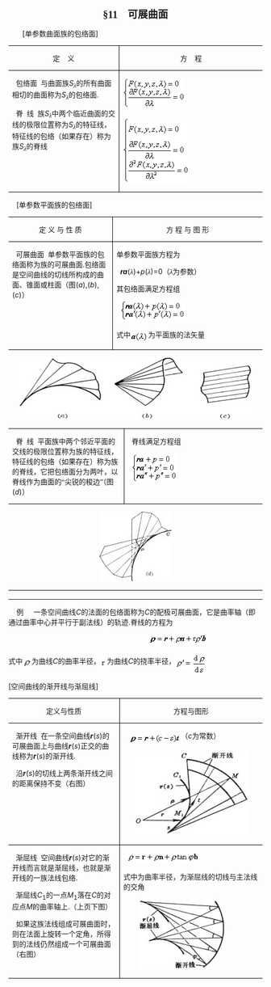 <div class=Section1>
<p class=1 align=center style='text-align:center'><b><span lang=ZH-CN
style='font-size:15.0pt;font-family:宋体_GB2312'>§</span></b><b><span lang=EN-US
style='font-size:15.0pt;font-family:宋体_GB2312'>11&nbsp;&nbsp;&nbsp; </span></b><b><span
lang=ZH-CN style='font-size:15.0pt;font-family:宋体_GB2312'>可展曲面</span></b></p>
<p class=1><span lang=EN-US>&nbsp;&nbsp;&nbsp;&nbsp;&nbsp;&nbsp; [</span><span
lang=ZH-CN style='font-family:宋体_GB2312'>单参数曲面族的包络面</span><span lang=EN-US>]</span></p>
<table class=MsoNormalTable border=1 cellspacing=0 cellpadding=0
 style='border-collapse:collapse;border:none'>
 <tr>
  <td width=261 valign=top style='width:195.65pt;border:solid windowtext 1.0pt;
  border-left:none;padding:0mm 5.4pt 0mm 5.4pt'>
  <p class=1 align=center style='text-align:center'><span lang=ZH-CN
  style='font-family:宋体_GB2312'>定</span><span lang=EN-US>&nbsp;&nbsp;&nbsp; </span><span
  lang=ZH-CN style='font-family:宋体_GB2312'>义</span></p>
  </td>
  <td width=347 valign=top style='width:260.35pt;border-top:solid windowtext 1.0pt;
  border-left:none;border-bottom:solid windowtext 1.0pt;border-right:none;
  padding:0mm 5.4pt 0mm 5.4pt'>
  <p class=1 align=center style='text-align:center'><span lang=ZH-CN
  style='font-family:宋体_GB2312'>方</span><span lang=EN-US>&nbsp;&nbsp;&nbsp; </span><span
  lang=ZH-CN style='font-family:宋体_GB2312'>程</span></p>
  </td>
 </tr>
 <tr>
  <td width=261 valign=top style='width:195.65pt;border-top:none;border-left:
  none;border-bottom:solid windowtext 1.0pt;border-right:solid windowtext 1.0pt;
  padding:0mm 5.4pt 0mm 5.4pt'>
  <p class=1><span lang=EN-US>&nbsp; </span><span lang=ZH-CN style='font-family:
  宋体_GB2312'>包络面</span><span lang=EN-US>&nbsp; </span><span lang=ZH-CN
  style='font-family:宋体_GB2312'>与曲面族</span><i><span lang=EN-US>S</span></i><i><sub><span
  lang=ZH-CN style='font-family:宋体_GB2312'>λ</span></sub></i><span lang=ZH-CN
  style='font-family:宋体_GB2312'>的所有曲面相切的曲面称为</span><i><span lang=EN-US>S</span></i><i><sub><span
  lang=ZH-CN style='font-family:宋体_GB2312'>λ</span></sub></i><span lang=ZH-CN
  style='font-family:宋体_GB2312'>的包络面</span><span lang=EN-US>.</span></p>
  <p class=1><span lang=EN-US>&nbsp; </span><span lang=ZH-CN style='font-family:
  宋体_GB2312'>脊</span><span lang=EN-US>&nbsp; </span><span lang=ZH-CN
  style='font-family:宋体_GB2312'>线</span><span lang=EN-US>&nbsp; </span><span
  lang=ZH-CN style='font-family:宋体_GB2312'>族</span><i><span lang=EN-US>S</span></i><i><sub><span
  lang=ZH-CN style='font-family:宋体_GB2312'>λ</span></sub></i><span lang=ZH-CN
  style='font-family:宋体_GB2312'>中两个临近曲面的交线的极限位置称为</span><i><span lang=EN-US>S</span></i><i><sub><span
  lang=ZH-CN style='font-family:宋体_GB2312'>λ</span></sub></i><span lang=ZH-CN
  style='font-family:宋体_GB2312'>的特征线，特征线的包络（如果存在）称为族</span><i><span lang=EN-US>S</span></i><i><sub><span
  lang=ZH-CN style='font-family:宋体_GB2312'>λ</span></sub></i><span lang=ZH-CN
  style='font-family:宋体_GB2312'>的脊线</span></p>
  </td>
  <td width=347 valign=top style='width:260.35pt;border:none;border-bottom:
  solid windowtext 1.0pt;padding:0mm 5.4pt 0mm 5.4pt'>
  <p class=1><span lang=EN-US style='font-size:10.5pt'><img width=123
  height=61 src="res/17e9d95da129bdd93c34fb6cc6aaaa52_5589_files/image002.gif"
  u1:shapes="_x0000_i1025"></span></p>
  <p class=1><sub><span lang=EN-US style='font-size:10.5pt'><img width=131
  height=131 src="res/17e9d95da129bdd93c34fb6cc6aaaa52_5589_files/image004.gif"
  u1:shapes="_x0000_i1026"></span></sub></p>
  </td>
 </tr>
</table>
<p class=1><span lang=EN-US>&nbsp;&nbsp;&nbsp; [</span><span lang=ZH-CN
style='font-family:宋体_GB2312'>单参数平面族的包络面</span><span lang=EN-US>]</span></p>
<table class=MsoNormalTable border=1 cellspacing=0 cellpadding=0
 style='border-collapse:collapse;border:none'>
 <tr>
  <td width=261 valign=top style='width:195.65pt;border:solid windowtext 1.0pt;
  border-left:none;padding:0mm 5.4pt 0mm 5.4pt'>
  <p class=1 align=center style='text-align:center'><span lang=ZH-CN
  style='font-family:宋体_GB2312'>定</span><span lang=ZH-CN> </span><span
  lang=ZH-CN style='font-family:宋体_GB2312'>义</span><span lang=ZH-CN> </span><span
  lang=ZH-CN style='font-family:宋体_GB2312'>与</span><span lang=ZH-CN> </span><span
  lang=ZH-CN style='font-family:宋体_GB2312'>性</span><span lang=ZH-CN> </span><span
  lang=ZH-CN style='font-family:宋体_GB2312'>质</span></p>
  </td>
  <td width=355 colspan=2 valign=top style='width:266.35pt;border-top:solid windowtext 1.0pt;
  border-left:none;border-bottom:solid windowtext 1.0pt;border-right:none;
  padding:0mm 5.4pt 0mm 5.4pt'>
  <p class=1 align=center style='text-align:center'><span lang=ZH-CN
  style='font-family:宋体_GB2312'>方</span><span lang=ZH-CN> </span><span
  lang=ZH-CN style='font-family:宋体_GB2312'>程</span><span lang=ZH-CN> </span><span
  lang=ZH-CN style='font-family:宋体_GB2312'>与</span><span lang=ZH-CN> </span><span
  lang=ZH-CN style='font-family:宋体_GB2312'>图</span><span lang=ZH-CN> </span><span
  lang=ZH-CN style='font-family:宋体_GB2312'>形</span></p>
  </td>
 </tr>
 <tr>
  <td width=261 valign=top style='width:195.65pt;border-top:none;border-left:
  none;border-bottom:solid windowtext 1.0pt;border-right:solid windowtext 1.0pt;
  padding:0mm 5.4pt 0mm 5.4pt'>
  <p class=1><span lang=EN-US>&nbsp; </span><span lang=ZH-CN style='font-family:
  宋体_GB2312'>可展曲面</span><span lang=EN-US>&nbsp; </span><span lang=ZH-CN
  style='font-family:宋体_GB2312'>单参数平面族的包络面称为族的可展曲面</span><span lang=EN-US>.</span><span
  lang=ZH-CN style='font-family:宋体_GB2312'>包络面是空间曲线的切线所构成的曲面、锥面或柱面（图</span><span
  lang=EN-US>(<i>a</i>),(<i>b</i>),(<i>c</i>)</span><span lang=ZH-CN
  style='font-family:宋体_GB2312'>）</span></p>
  </td>
  <td width=355 colspan=2 valign=top style='width:266.35pt;border:none;
  border-bottom:solid windowtext 1.0pt;padding:0mm 5.4pt 0mm 5.4pt'>
  <p class=1><span lang=ZH-CN style='font-family:宋体_GB2312'>单参数平面族方程为</span></p>
  <p class=1><b><i><span lang=EN-US>&nbsp; ra</span></i></b><span lang=EN-US>(</span><i><span
  lang=ZH-CN style='font-family:宋体_GB2312'>λ</span></i><span lang=EN-US>)+<i>p</i>(</span><i><span
  lang=ZH-CN style='font-family:宋体_GB2312'>λ</span></i><span lang=EN-US>)=0</span><span
  lang=ZH-CN style='font-family:宋体_GB2312'>（</span><i><span lang=ZH-CN
  style='font-family:宋体_GB2312'>λ</span></i><span lang=ZH-CN style='font-family:
  宋体_GB2312'>为参数）</span></p>
  <p class=1><span lang=ZH-CN style='font-family:宋体_GB2312'>其包络面满足方程组</span></p>
  <p class=1><span lang=EN-US>&nbsp; </span><sub><span lang=EN-US
  style='font-size:10.5pt'><img width=128 height=40
  src="res/17e9d95da129bdd93c34fb6cc6aaaa52_5589_files/image006.gif" u1:shapes="_x0000_i1029"></span></sub></p>
  <p class=1><span lang=ZH-CN style='font-family:宋体_GB2312'>式中</span><sub><span
  lang=EN-US style='font-size:10.5pt'><img width=35 height=21
  src="res/17e9d95da129bdd93c34fb6cc6aaaa52_5589_files/image008.gif" u1:shapes="_x0000_i1030"
  align=absmiddle></span></sub><span lang=ZH-CN style='font-family:宋体_GB2312'>为平面族的法矢量</span></p>
  </td>
 </tr>
 <tr>
  <td width=616 colspan=3 valign=top style='width:462.0pt;border:none;
  border-bottom:solid windowtext 1.0pt;padding:0mm 5.4pt 0mm 5.4pt'>
  <p class=1 align=center style='text-align:center'><span lang=EN-US><img
  width=464 height=124 src="res/17e9d95da129bdd93c34fb6cc6aaaa52_5589_files/image010.jpg"
  u1:shapes="_x0000_i1031"></span></p>
  </td>
 </tr>
 <tr>
  <td width=272 colspan=2 valign=top style='width:204.0pt;border-top:none;
  border-left:none;border-bottom:solid windowtext 1.0pt;border-right:solid windowtext 1.0pt;
  padding:0mm 5.4pt 0mm 5.4pt'>
  <p class=1><span lang=EN-US>&nbsp; </span><span lang=ZH-CN style='font-family:
  宋体_GB2312'>脊</span><span lang=EN-US>&nbsp; </span><span lang=ZH-CN
  style='font-family:宋体_GB2312'>线</span><span lang=EN-US>&nbsp; </span><span
  lang=ZH-CN style='font-family:宋体_GB2312'>平面族中两个邻近平面的交线的极限位置称为族的特征线，特征线的包络（如果存在）称为族的脊线，它把包络面分为两叶，以脊线作为曲面的“尖锐的梭边”（图</span><span
  lang=EN-US>(<i>d</i>)</span><span lang=ZH-CN style='font-family:宋体_GB2312'>）</span></p>
  </td>
  <td width=344 valign=top style='width:258.0pt;border:none;border-bottom:solid windowtext 1.0pt;
  padding:0mm 5.4pt 0mm 5.4pt'>
  <p class=1><span lang=EN-US>&nbsp; </span><span lang=ZH-CN style='font-family:
  宋体_GB2312'>脊线满足方程组</span></p>
  <p class=1><span lang=EN-US>&nbsp; </span><sub><span lang=EN-US
  style='font-size:10.5pt'><img width=91 height=59
  src="res/17e9d95da129bdd93c34fb6cc6aaaa52_5589_files/image012.gif" u1:shapes="_x0000_i1032"></span></sub></p>
  </td>
 </tr>
 <tr>
  <td width=616 colspan=3 valign=top style='width:462.0pt;border:none;
  border-bottom:solid windowtext 1.0pt;padding:0mm 5.4pt 0mm 5.4pt'>
  <p class=1 align=center style='text-align:center'><span lang=EN-US><img
  width=145 height=139 src="res/17e9d95da129bdd93c34fb6cc6aaaa52_5589_files/image014.jpg"
  u1:shapes="_x0000_i1033"></span></p>
  </td>
 </tr>
 <tr>
  <td width=261 style='width:195.75pt;border:none;padding:0mm 5.4pt 0mm 5.4pt'>
  <p class=MsoNormal align=left style='margin:0mm;margin-bottom:.0001pt;
  text-align:left'><span lang=EN-US style='font-size:.5pt;font-family:宋体'>&nbsp;</span></p>
  </td>
  <td width=11 style='width:8.25pt;border:none;padding:0mm 5.4pt 0mm 5.4pt'>
  <p class=MsoNormal align=left style='margin:0mm;margin-bottom:.0001pt;
  text-align:left'><span lang=EN-US style='font-size:.5pt;font-family:宋体'>&nbsp;</span></p>
  </td>
  <td width=344 style='width:258.0pt;border:none;padding:0mm 5.4pt 0mm 5.4pt'>
  <p class=MsoNormal align=left style='margin:0mm;margin-bottom:.0001pt;
  text-align:left'><span lang=EN-US style='font-size:.5pt;font-family:宋体'>&nbsp;</span></p>
  </td>
 </tr>
</table>
<p class=1><span lang=EN-US>&nbsp;&nbsp;&nbsp; </span><span lang=ZH-CN
style='font-family:宋体_GB2312'>例</span><b><span lang=EN-US>&nbsp;&nbsp;&nbsp;&nbsp;&nbsp; 
</span></b><span lang=ZH-CN style='font-family:宋体_GB2312'>一条空间曲线</span><i><span
lang=EN-US>C</span></i><span lang=ZH-CN style='font-family:宋体_GB2312'>的法面的包络面称为</span><i><span
lang=EN-US>C</span></i><span lang=ZH-CN style='font-family:宋体_GB2312'>的配极可展曲面，它是曲率轴（即通过曲率中心并平行于副法线）的轨迹</span><span
lang=EN-US>.</span><span lang=ZH-CN style='font-family:宋体_GB2312'>脊线的方程为</span></p>
<pre><span lang=EN-US>&nbsp;&nbsp;&nbsp;&nbsp;&nbsp;&nbsp;&nbsp;&nbsp;&nbsp;&nbsp;&nbsp;&nbsp;&nbsp;&nbsp;&nbsp;&nbsp;&nbsp;&nbsp;&nbsp;&nbsp;&nbsp;&nbsp;&nbsp;&nbsp;&nbsp;&nbsp;&nbsp;&nbsp;&nbsp;&nbsp;&nbsp;&nbsp; </span><sub><span
lang=EN-US style='font-size:10.5pt'><img width=116 height=21
src="res/17e9d95da129bdd93c34fb6cc6aaaa52_5589_files/image016.gif" u1:shapes="_x0000_i1034"></span></sub></pre>
<p class=1><span lang=ZH-CN style='font-family:宋体_GB2312'>式中</span><sub><span
lang=EN-US style='font-size:10.5pt'><img width=18 height=17
src="res/17e9d95da129bdd93c34fb6cc6aaaa52_5589_files/image018.gif" u1:shapes="_x0000_i1035"
align=absmiddle></span></sub><span lang=ZH-CN style='font-family:宋体_GB2312'>为曲线</span><i><span
lang=EN-US>C</span></i><span lang=ZH-CN style='font-family:宋体_GB2312'>的曲率半径，</span><sub><span
lang=EN-US style='font-size:10.5pt'><img width=13 height=15
src="res/17e9d95da129bdd93c34fb6cc6aaaa52_5589_files/image020.gif" u1:shapes="_x0000_i1036"
align=absmiddle></span></sub><span lang=ZH-CN style='font-family:宋体_GB2312'>为曲线</span><i><span
lang=EN-US>C</span></i><span lang=ZH-CN style='font-family:宋体_GB2312'>的挠率半径，</span><sub><span
lang=EN-US style='font-size:10.5pt'><img width=33 height=21
src="res/17e9d95da129bdd93c34fb6cc6aaaa52_5589_files/image022.gif" u1:shapes="_x0000_i1037"
align=absmiddle><img width=29 height=41
src="res/17e9d95da129bdd93c34fb6cc6aaaa52_5589_files/image024.gif" u1:shapes="_x0000_i1038"
align=absmiddle></span></sub></p>
<p class=1><span lang=EN-US>[</span><span lang=ZH-CN style='font-family:宋体_GB2312'>空间曲线的渐开线与渐屈线</span><span
lang=EN-US>]</span></p>
<table class=MsoNormalTable border=1 cellspacing=0 cellpadding=0
 style='border-collapse:collapse;border:none'>
 <tr>
  <td width=269 valign=top style='width:201.65pt;border:solid windowtext 1.0pt;
  border-left:none;padding:0mm 5.4pt 0mm 5.4pt'>
  <p class=1 align=center style='text-align:center'><span lang=ZH-CN
  style='font-family:宋体_GB2312'>定义与性质</span></p>
  </td>
  <td width=355 valign=top style='width:266.35pt;border-top:solid windowtext 1.0pt;
  border-left:none;border-bottom:solid windowtext 1.0pt;border-right:none;
  padding:0mm 5.4pt 0mm 5.4pt'>
  <p class=1 align=center style='text-align:center'><span lang=ZH-CN
  style='font-family:宋体_GB2312'>方程与图形</span></p>
  </td>
 </tr>
 <tr>
  <td width=269 valign=top style='width:201.65pt;border-top:none;border-left:
  none;border-bottom:solid windowtext 1.0pt;border-right:solid windowtext 1.0pt;
  padding:0mm 5.4pt 0mm 5.4pt'>
  <p class=1><span lang=EN-US>&nbsp; </span><span lang=ZH-CN style='font-family:
  宋体_GB2312'>渐开线</span><span lang=EN-US>&nbsp; </span><span lang=ZH-CN
  style='font-family:宋体_GB2312'>在一条空间曲线</span><b><i><span lang=EN-US>r</span></i></b><span
  lang=EN-US>(<i>s</i>)</span><span lang=ZH-CN style='font-family:宋体_GB2312'>的可展曲面上与曲线</span><b><i><span
  lang=EN-US>r</span></i></b><span lang=EN-US>(<i>s</i>)</span><span
  lang=ZH-CN style='font-family:宋体_GB2312'>正交的曲线称为</span><b><i><span
  lang=EN-US>r</span></i></b><span lang=EN-US>(<i>s</i>)</span><span
  lang=ZH-CN style='font-family:宋体_GB2312'>的渐开线</span><span lang=EN-US>.</span></p>
  <p class=1><span lang=EN-US>&nbsp; </span><span lang=ZH-CN style='font-family:
  宋体_GB2312'>沿</span><b><i><span lang=EN-US>r</span></i></b><span lang=EN-US>(<i>s</i>)</span><span
  lang=ZH-CN style='font-family:宋体_GB2312'>的切线上两条渐开线之间的距离保持不变（右图）</span></p>
  </td>
  <td width=355 valign=top style='width:266.35pt;border:none;border-bottom:
  solid windowtext 1.0pt;padding:0mm 5.4pt 0mm 5.4pt'>
  <p class=1><span lang=EN-US>&nbsp;&nbsp; </span><sub><span lang=EN-US
  style='font-size:10.5pt'><img width=103 height=21
  src="res/17e9d95da129bdd93c34fb6cc6aaaa52_5589_files/image026.gif" u1:shapes="_x0000_i1039"
  align=absmiddle></span></sub><span lang=ZH-CN style='font-family:宋体_GB2312'>（</span><i><span
  lang=EN-US>c</span></i><span lang=ZH-CN style='font-family:宋体_GB2312'>为常数）</span></p>
  <p class=1><span lang=EN-US>&nbsp;&nbsp;&nbsp;&nbsp;&nbsp; <img width=228
  height=168 src="res/17e9d95da129bdd93c34fb6cc6aaaa52_5589_files/image028.jpg"
  u1:shapes="_x0000_i1040"></span></p>
  </td>
 </tr>
 <tr>
  <td width=269 valign=top style='width:201.65pt;border-top:none;border-left:
  none;border-bottom:solid windowtext 1.0pt;border-right:solid windowtext 1.0pt;
  padding:0mm 5.4pt 0mm 5.4pt'>
  <p class=1><span lang=EN-US>&nbsp; </span><span lang=ZH-CN style='font-family:
  宋体_GB2312'>渐屈线</span><span lang=EN-US>&nbsp; </span><span lang=ZH-CN
  style='font-family:宋体_GB2312'>空间曲线</span><b><i><span lang=EN-US>r</span></i></b><span
  lang=EN-US>(<i>s</i>)</span><span lang=ZH-CN style='font-family:宋体_GB2312'>对它的渐开线而言就是渐屈线，也就是渐开线的一族法线包络</span><span
  lang=EN-US>.</span></p>
  <p class=1><span lang=EN-US>&nbsp; </span><span lang=ZH-CN style='font-family:
  宋体_GB2312'>渐屈线</span><i><span lang=EN-US>C</span></i><sub><span lang=EN-US>1</span></sub><span
  lang=ZH-CN style='font-family:宋体_GB2312'>的一点</span><i><span lang=EN-US>M</span></i><sub><span
  lang=EN-US>1</span></sub><span lang=ZH-CN style='font-family:宋体_GB2312'>落在</span><i><span
  lang=EN-US>C</span></i><span lang=ZH-CN style='font-family:宋体_GB2312'>的对应点</span><i><span
  lang=EN-US>M</span></i><span lang=ZH-CN style='font-family:宋体_GB2312'>的曲率轴上</span><span
  lang=EN-US>.</span><span lang=ZH-CN style='font-family:宋体_GB2312'>（上页下图）</span></p>
  <p class=1><span lang=EN-US>&nbsp; </span><span lang=ZH-CN style='font-family:
  宋体_GB2312'>如果这族法线组成可展曲面时，则在法面上旋转一个定角，所得到的法线仍然组成一个可展曲面（右图）</span></p>
  </td>
  <td width=355 valign=top style='width:266.35pt;border:none;border-bottom:
  solid windowtext 1.0pt;padding:0mm 5.4pt 0mm 5.4pt'>
  <p class=1><span lang=EN-US>&nbsp; </span><sub><span lang=EN-US
  style='font-size:10.5pt'><img width=144 height=21
  src="res/17e9d95da129bdd93c34fb6cc6aaaa52_5589_files/image030.gif" u1:shapes="_x0000_i1041"></span></sub></p>
  <p class=1><span lang=ZH-CN style='font-family:宋体_GB2312'>式中为曲率半径，为渐屈线的切线与主法线的交角</span></p>
  <p class=1><span lang=EN-US>&nbsp;&nbsp;&nbsp;&nbsp;&nbsp;&nbsp;&nbsp; <img
  width=172 height=140 src="res/17e9d95da129bdd93c34fb6cc6aaaa52_5589_files/image032.jpg"
  u1:shapes="_x0000_i1042"></span></p>
  </td>
 </tr>
</table>
<p class=MsoNormal align=left style='margin:0mm;margin-bottom:.0001pt;
text-align:left'><span lang=EN-US style='font-family:宋体'>&nbsp;</span></p>
</div>